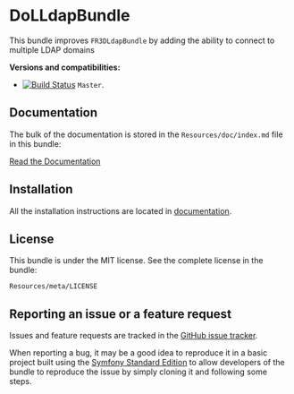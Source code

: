 DoLLdapBundle
=============

This bundle improves `FR3DLdapBundle` by adding the ability to connect to multiple LDAP domains


**Versions and compatibilities:**

- [![Build Status](https://secure.travis-ci.org/DarwinOnLine/DoLLdapBundle.png?branch=master)](http://travis-ci.org/DarwinOnLine/DoLLdapBundle) `Master`.

Documentation
-------------

The bulk of the documentation is stored in the `Resources/doc/index.md`
file in this bundle:

[Read the Documentation](Resources/doc/index.md)

Installation
------------

All the installation instructions are located in [documentation](Resources/doc/index.md).

License
-------

This bundle is under the MIT license. See the complete license in the bundle:

    Resources/meta/LICENSE

Reporting an issue or a feature request
---------------------------------------

Issues and feature requests are tracked in the [GitHub issue tracker](https://github.com/DarwinOnLine/DoLLdapBundle/issues).

When reporting a bug, it may be a good idea to reproduce it in a basic project
built using the [Symfony Standard Edition](https://github.com/symfony/symfony-standard)
to allow developers of the bundle to reproduce the issue by simply cloning it
and following some steps.
